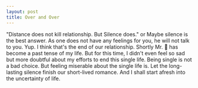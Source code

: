 ```yaml
---
layout: post
title: Over and Over
---
```


"Distance does not kill relationship. But Silence does." or Maybe silence is the best answer. 
As one does not have any feelings for you, he will not talk to you. Yup. I think that's the end of our relationship.
Shortly Mr. 🍨 has become a past tense of my life. 
But for this time, I didn't even feel so sad but more doubtful about my efforts to end this single life.
Being single is not a bad choice. But feeling miserable about the single life is. 
Let the long-lasting silence finish our short-lived romance. And I shall start afresh into the uncertainty of life.

